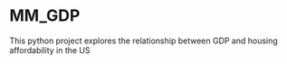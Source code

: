 # MM_GDP
This python project explores the relationship between GDP and housing affordability in the US
